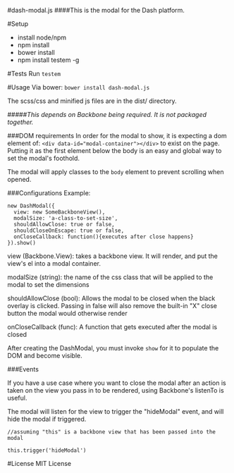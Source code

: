 #dash-modal.js
####This is the modal for the Dash platform.

#Setup
* install node/npm
* npm install
* bower install
* npm install testem -g

#Tests
Run ```testem```

#Usage
Via bower: ```bower install dash-modal.js```

The scss/css and minified js files are in the dist/ directory.

#####_This depends on Backbone being required.  It is not packaged together._

###DOM requirements
In order for the modal to show, it is expecting a dom element of: ```<div data-id="modal-container"></div>``` to exist on the page.  Putting it as the first element below the body is an easy and global way to set the modal's foothold.

The modal will apply classes to the ```body``` element to prevent scrolling when opened.

###Configurations
Example:

```
new DashModal({
  view: new SomeBackboneView(),
  modalSize: 'a-class-to-set-size',
  shouldAllowClose: true or false,
  shouldCloseOnEscape: true or false,
  onCloseCallback: function(){executes after close happens}
}).show()
```

view (Backbone.View): takes a backbone view.  It will render, and put the view's el into a modal container.

modalSize (string): the name of the css class that will be applied to the modal to set the dimensions

shouldAllowClose (bool): Allows the modal to be closed when the black overlay is clicked.  Passing in false will also remove the built-in "X" close button the modal would otherwise render

onCloseCallback (func): A function that gets executed after the modal is closed

After creating the DashModal, you must invoke ```show``` for it to populate the DOM and become visible.

###Events

If you have a use case where you want to close the modal after an action is taken on the view you pass in to be rendered, using Backbone's listenTo is useful.

The modal will listen for the view to trigger the "hideModal" event, and will hide the modal if triggered.

```
//assuming "this" is a backbone view that has been passed into the modal

this.trigger('hideModal')
```

#License
MIT License
